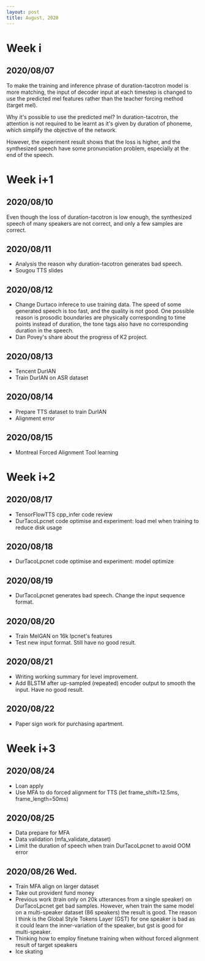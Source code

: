 ```yaml
---
layout: post
title: August, 2020
---
```


# Week i

## 2020/08/07

To make the training and inference phrase of duration-tacotron model is more matching, the input of decoder input at each timestep is changed to use the predicted mel features rather than the teacher forcing method (target mel). 

Why it's possible to use the predicted mel? In duration-tacotron, the attention is not required to be learnt as it's given by duration of phoneme, which simplify the objective of the network. 

However, the experiment result shows that the loss is higher, and the synthesized speech have some pronunciation problem, especially at the end of the speech.

# Week i+1

## 2020/08/10

Even though the loss of duration-tacotron is low enough, the synthesized speech of many speakers are not correct, and only a few samples are correct. 

## 2020/08/11

* Analysis the reason why duration-tacotron generates bad speech.
* Sougou TTS slides

## 2020/08/12

* Change Durtaco inferece to use training data. The speed of some generated speech is too fast, and the quality is not good. One possible reason is prosodic boundaries are physically corresponding to time points instead of duration, the tone tags also have no corresponding duration in the speech.
* Dan Povey's share about the progress of K2 project.

## 2020/08/13

* Tencent DurIAN
* Train DurIAN on ASR dataset

## 2020/08/14

* Prepare TTS dataset to train DurIAN
* Alignment error

## 2020/08/15

* Montreal Forced Alignment Tool learning

# Week i+2

## 2020/08/17

* TensorFlowTTS cpp_infer code review
* DurTacoLpcnet code optimise and experiment: load mel when training to reduce disk usage

## 2020/08/18

* DurTacoLpcnet code optimise and experiment: model optimize

## 2020/08/19

* DurTacoLpcnet generates bad speech. Change the input sequence format.

## 2020/08/20

* Train MelGAN on 16k lpcnet's features
* Test new input format. Still have no good result.

## 2020/08/21

* Writing working summary for level improvement.
* Add BLSTM after up-sampled (repeated) encoder output to smooth the input. Have no good result.

## 2020/08/22

* Paper sign work for purchasing apartment.

# Week i+3

## 2020/08/24

* Loan apply
* Use MFA to do forced alignment for TTS (let frame_shift=12.5ms, frame_length=50ms)

## 2020/08/25

* Data prepare for MFA
* Data validation (mfa_validate_dataset)
* Limit the duration of speech when train DurTacoLpcnet to avoid OOM error

## 2020/08/26 Wed.

* Train MFA align on larger dataset
* Take out provident fund money
* Previous work (train only on 20k utterances from a single speaker) on DurTacoLpcnet get bad samples. However, when train the same model on a multi-speaker dataset (86 speakers) the result is good. The reason I think is the Global Style Tokens Layer (GST) for one speaker is bad as it could learn the inner-variation of the speaker, but gst is good for multi-speaker. 
* Thinking how to employ finetune training when without forced alignment result of target speakers
* Ice skating

